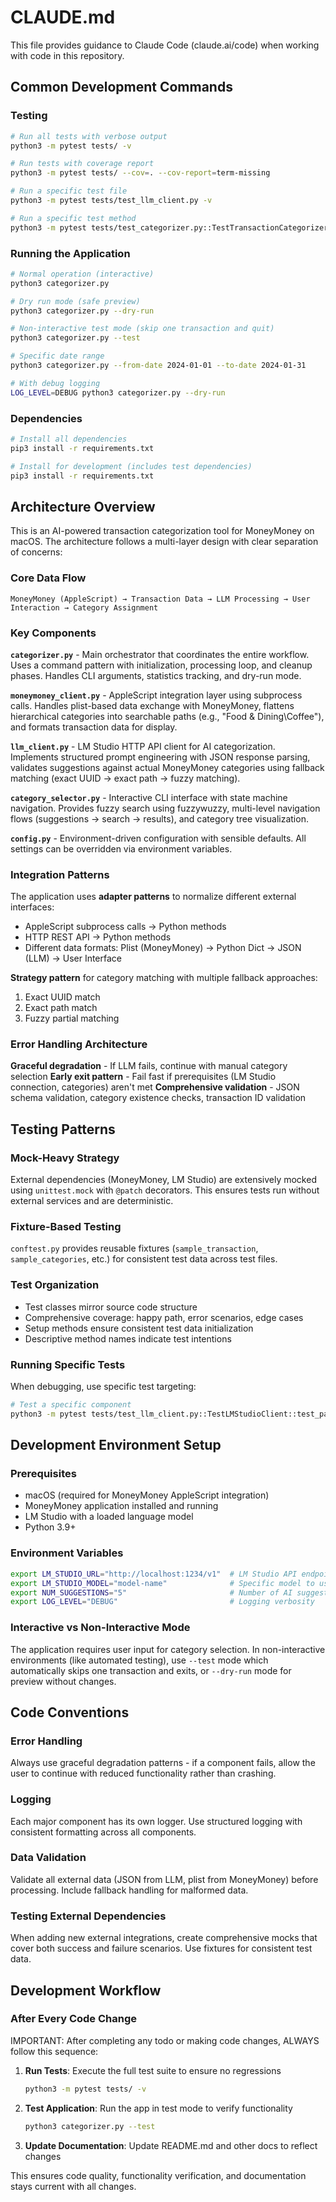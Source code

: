# CLAUDE.md

This file provides guidance to Claude Code (claude.ai/code) when working with code in this repository.

## Common Development Commands

### Testing
```bash
# Run all tests with verbose output
python3 -m pytest tests/ -v

# Run tests with coverage report
python3 -m pytest tests/ --cov=. --cov-report=term-missing

# Run a specific test file
python3 -m pytest tests/test_llm_client.py -v

# Run a specific test method
python3 -m pytest tests/test_categorizer.py::TestTransactionCategorizer::test_init_default_values -v
```

### Running the Application
```bash
# Normal operation (interactive)
python3 categorizer.py

# Dry run mode (safe preview)
python3 categorizer.py --dry-run

# Non-interactive test mode (skip one transaction and quit)
python3 categorizer.py --test

# Specific date range
python3 categorizer.py --from-date 2024-01-01 --to-date 2024-01-31

# With debug logging
LOG_LEVEL=DEBUG python3 categorizer.py --dry-run
```

### Dependencies
```bash
# Install all dependencies
pip3 install -r requirements.txt

# Install for development (includes test dependencies)
pip3 install -r requirements.txt
```

## Architecture Overview

This is an AI-powered transaction categorization tool for MoneyMoney on macOS. The architecture follows a multi-layer design with clear separation of concerns:

### Core Data Flow
```
MoneyMoney (AppleScript) → Transaction Data → LLM Processing → User Interaction → Category Assignment
```

### Key Components

**`categorizer.py`** - Main orchestrator that coordinates the entire workflow. Uses a command pattern with initialization, processing loop, and cleanup phases. Handles CLI arguments, statistics tracking, and dry-run mode.

**`moneymoney_client.py`** - AppleScript integration layer using subprocess calls. Handles plist-based data exchange with MoneyMoney, flattens hierarchical categories into searchable paths (e.g., "Food & Dining\Coffee"), and formats transaction data for display.

**`llm_client.py`** - LM Studio HTTP API client for AI categorization. Implements structured prompt engineering with JSON response parsing, validates suggestions against actual MoneyMoney categories using fallback matching (exact UUID → exact path → fuzzy matching).

**`category_selector.py`** - Interactive CLI interface with state machine navigation. Provides fuzzy search using fuzzywuzzy, multi-level navigation flows (suggestions → search → results), and category tree visualization.

**`config.py`** - Environment-driven configuration with sensible defaults. All settings can be overridden via environment variables.

### Integration Patterns

The application uses **adapter patterns** to normalize different external interfaces:
- AppleScript subprocess calls → Python methods
- HTTP REST API → Python methods
- Different data formats: Plist (MoneyMoney) → Python Dict → JSON (LLM) → User Interface

**Strategy pattern** for category matching with multiple fallback approaches:
1. Exact UUID match
2. Exact path match  
3. Fuzzy partial matching

### Error Handling Architecture

**Graceful degradation** - If LLM fails, continue with manual category selection
**Early exit pattern** - Fail fast if prerequisites (LM Studio connection, categories) aren't met
**Comprehensive validation** - JSON schema validation, category existence checks, transaction ID validation

## Testing Patterns

### Mock-Heavy Strategy
External dependencies (MoneyMoney, LM Studio) are extensively mocked using `unittest.mock` with `@patch` decorators. This ensures tests run without external services and are deterministic.

### Fixture-Based Testing
`conftest.py` provides reusable fixtures (`sample_transaction`, `sample_categories`, etc.) for consistent test data across test files.

### Test Organization
- Test classes mirror source code structure
- Comprehensive coverage: happy path, error scenarios, edge cases
- Setup methods ensure consistent test data initialization
- Descriptive method names indicate test intentions

### Running Specific Tests
When debugging, use specific test targeting:
```bash
# Test a specific component
python3 -m pytest tests/test_llm_client.py::TestLMStudioClient::test_parse_suggestions_valid_json -v
```

## Development Environment Setup

### Prerequisites
- macOS (required for MoneyMoney AppleScript integration)
- MoneyMoney application installed and running
- LM Studio with a loaded language model
- Python 3.9+

### Environment Variables
```bash
export LM_STUDIO_URL="http://localhost:1234/v1"  # LM Studio API endpoint
export LM_STUDIO_MODEL="model-name"              # Specific model to use (optional, auto-detects if not set)
export NUM_SUGGESTIONS="5"                       # Number of AI suggestions to show
export LOG_LEVEL="DEBUG"                         # Logging verbosity
```

### Interactive vs Non-Interactive Mode
The application requires user input for category selection. In non-interactive environments (like automated testing), use `--test` mode which automatically skips one transaction and exits, or `--dry-run` mode for preview without changes.

## Code Conventions

### Error Handling
Always use graceful degradation patterns - if a component fails, allow the user to continue with reduced functionality rather than crashing.

### Logging
Each major component has its own logger. Use structured logging with consistent formatting across all components.

### Data Validation
Validate all external data (JSON from LLM, plist from MoneyMoney) before processing. Include fallback handling for malformed data.

### Testing External Dependencies
When adding new external integrations, create comprehensive mocks that cover both success and failure scenarios. Use fixtures for consistent test data.

## Development Workflow

### After Every Code Change
IMPORTANT: After completing any todo or making code changes, ALWAYS follow this sequence:

1. **Run Tests**: Execute the full test suite to ensure no regressions
   ```bash
   python3 -m pytest tests/ -v
   ```

2. **Test Application**: Run the app in test mode to verify functionality
   ```bash
   python3 categorizer.py --test
   ```

3. **Update Documentation**: Update README.md and other docs to reflect changes

This ensures code quality, functionality verification, and documentation stays current with all changes.